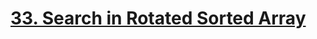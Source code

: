 # [33. Search in Rotated Sorted Array](https://leetcode.com/problems/search-in-rotated-sorted-array/)
